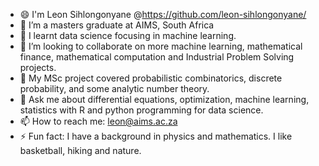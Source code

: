 - 😄 I'm Leon Sihlongonyane @https://github.com/leon-sihlongonyane/
- 🔭 I’m a masters graduate at AIMS, South Africa
- 🌱 I learnt data science focusing in machine learning.
- 👯 I’m looking to collaborate on more machine learning, mathematical finance, mathematical computation and Industrial Problem Solving projects.
- 🤔 My MSc project covered probabilistic combinatorics, discrete probability, and some analytic number theory.
- 💬 Ask me about differential equations, optimization, machine learning, statistics with R and python programming for data science.
- 📫 How to reach me: leon@aims.ac.za
- ⚡ Fun fact: I have a background in physics and mathematics. I like basketball, hiking and nature.

<!--
**leon-sihlongonyane/leon-sihlongonyane** is a ✨ _special_ ✨ repository because its `README.md` (this file) appears on your GitHub profile.

Here are some ideas to get you started:

- 🔭 I’m currently working on ...
- 🌱 I’m currently learning ...
- 👯 I’m looking to collaborate on ...
- 🤔 I’m looking for help with ...
- 💬 Ask me about ...
- 📫 How to reach me: ...
- 😄 Pronouns: ...
- ⚡ Fun fact: ...
-->

